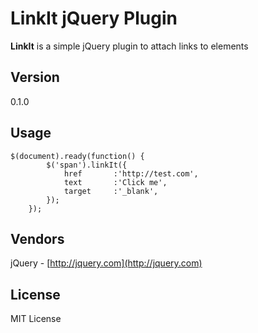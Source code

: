 # LinkIt jQuery Plugin
**LinkIt** is a simple jQuery plugin to attach links to elements

## Version
0.1.0

## Usage 
    $(document).ready(function() {
            $('span').linkIt({
                href       :'http://test.com',
                text       :'Click me',
                target     :'_blank',
            });
        });

## Vendors
jQuery - [http://jquery.com](http://jquery.com)

## License
MIT License